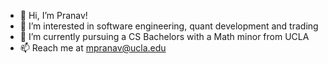 - 👋 Hi, I’m Pranav!
- 👀 I’m interested in software engineering, quant development and trading
- 🌱 I’m currently pursuing a CS Bachelors with a Math minor from UCLA
- 📫 Reach me at mpranav@ucla.edu

<!---
pranav-maddali/pranav-maddali is a ✨ special ✨ repository because its `README.md` (this file) appears on your GitHub profile.
You can click the Preview link to take a look at your changes.
--->
